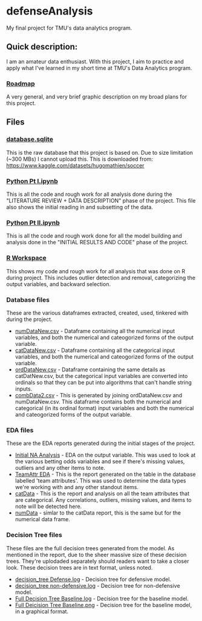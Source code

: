 # defenseAnalysis
My final project for TMU's data analytics program. 

## Quick description:
I am an amateur data enthusiast. With this project, I aim to practice and apply what I've learned in my short time at TMU's Data Analytics program.

### [Roadmap](https://github.com/kyletan1995/defenseAnalysis/blob/main/roadmap.png)
A very general, and very brief graphic description on my broad plans for this project. 

## Files

### [database.sqlite](https://www.kaggle.com/datasets/hugomathien/soccer)
This is the raw database that this project is based on. Due to size limitation (~300 MBs) I cannot upload this.
This is downloaded from: https://www.kaggle.com/datasets/hugomathien/soccer

### [Python Pt I.ipynb](https://github.com/kyletan1995/defenseAnalysis/blob/main/Python%20Pt%20I.ipynb)
This is all the code and rough work for all analysis done during the "LITERATURE REVIEW + DATA DESCRIPTION" phase of the project.
This file also shows the initial reading in and subsetting of the data. 

### [Python Pt II.ipynb](https://github.com/kyletan1995/defenseAnalysis/blob/main/Python%20Pt%20II.ipynb)
This is all the code and rough work done for all the model building and analysis done in the "INITIAL RESULTS AND CODE" phase of the project.

### [R Workspace](https://github.com/kyletan1995/defenseAnalysis/blob/main/Rworkspace.R)
This shows my code and rough work for all analysis that was done on R during project. This includes outlier detection and removal, categorizing the output variables, and backward selection. 

### Database files
These are the various dataframes extracted, created, used, tinkered with during the project. 
- [numDataNew.csv](https://github.com/kyletan1995/defenseAnalysis/blob/main/numDataNew.csv) - Dataframe containing all the numerical input variables, and both the numerical and cateogorized forms of the output variable. 
- [catDataNew.csv](https://github.com/kyletan1995/defenseAnalysis/blob/main/catDataNew.csv) - Dataframe containing all the categorical input variables, and both the numerical and cateogorized forms of the output variable. 
- [ordDataNew.csv](https://github.com/kyletan1995/defenseAnalysis/blob/main/ordDataNew.csv) - Dataframe containing the same details as catDatNew.csv, but the categorical input variables are converted into ordinals so that they can be put into algorithms that can't handle string inputs. 
- [combData2.csv](https://github.com/kyletan1995/defenseAnalysis/blob/main/combData2.csv) - This is generated by joining ordDataNew.csv and numDataNew.csv. This dataframe contains both the numerical and categorical (in its ordinal format) input variables and both the numerical and cateogorized forms of the output variable. 

### EDA files
These are the EDA reports generated during the initial stages of the project. 
- [Initial NA Analysis](https://github.com/kyletan1995/defenseAnalysis/blob/main/Initial%20NA%20Analysis.html) - EDA on the output variable. This was used to look at the various betting odds variables and see if there's missing values, outliers and any other items to note. 
- [TeamAttr EDA](https://github.com/kyletan1995/defenseAnalysis/blob/main/teamAttr%20EDA.html) - This is the report generated on the table in the database labelled 'team attributes'. This was used to determine the data types we're working with and any other standout items. 
- [catData](https://github.com/kyletan1995/defenseAnalysis/blob/main/catData.html) - This is the report and analysis on all the team attributes that are categorical. Any correlations, outliers, missing values, and items to note will be detected here. 
- [numData](https://github.com/kyletan1995/defenseAnalysis/blob/main/numData.html) - simlar to the catData report, this is the same but for the numerical data frame. 

### Decision Tree files
These files are the full decision trees generated from the model. As mentioned in the report, due to the sheer massive size of these decision trees. They're uplodaded separately should readers want to take a closer look. These decision trees are in text format, unless noted. 
- [decision_tree Defense.log](https://github.com/kyletan1995/defenseAnalysis/blob/main/decistion_tree%20Defense.log) - Decision tree for defensive model.
- [decision_tree non-defensive.log](https://github.com/kyletan1995/defenseAnalysis/blob/main/decistion_tree%20non-defensive.log) - Decision tree for non-defensive model. 
- [Full Decision Tree Baseline.log](https://github.com/kyletan1995/defenseAnalysis/blob/main/Full%20Decision%20Tree%20Baseline.log) - Decision tree for the baseline model. 
- [Full Deicision Tree Baseline.png](https://github.com/kyletan1995/defenseAnalysis/blob/main/Full%20Decision%20Tree%20Baseline.png) - Decision tree for the baseline model, in a graphical format. 
